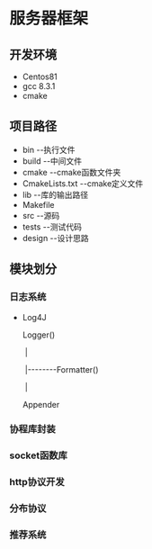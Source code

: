 # 服务器框架

## 开发环境

* Centos81
* gcc  8.3.1
* cmake

## 项目路径

* bin --执行文件
* build --中间文件
* cmake --cmake函数文件夹
* CmakeLists.txt --cmake定义文件
* lib --库的输出路径
* Makefile
* src --源码
* tests --测试代码
* design --设计思路

## 模块划分

### 日志系统

+ Log4J

  Logger()

  ​	|

  ​	|--------Formatter()

  ​	|

  Appender

### 协程库封装

### socket函数库

### http协议开发

### 分布协议

### 推荐系统




